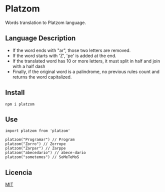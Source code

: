 # Platzom

Words translation to Platzom language.

## Language Description

- If the word ends with "ar", those two letters are removed.
- If the word starts with 'Z', 'pe' is added at the end.
- If the translated word has 10 or  more letters, it must split in half and join with a half dash
- Finally, if the original word is a palindrome, no previous rules count and returns the word capitalized.

## Install

```
npm i platzom
```

## Use

```
import platzom from 'platzom'

platzom("Programar") // Program
platzom("Zorro") // Zorrope
platzom("Zarpar") // Zarppe
platzom("abecedario") // abece-dario
platzom("sometemos") // SoMeTeMoS
```

## Licencia

[MIT](https://opensource.org/licenses/MIT)
